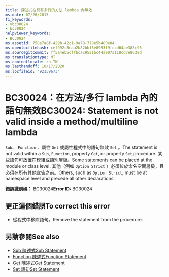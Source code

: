 ```yaml
---
title: 陳述式在具有多行的方法 lambda 內無效
ms.date: 07/20/2015
f1_keywords:
- vbc30024
- bc30024
helpviewer_keywords:
- BC30024
ms.assetid: 758e7a8f-429b-42c1-9a78-778e5b480e04
ms.openlocfilehash: cef992c3eaa2b82bbf5e8993f9fccd64ae388c95
ms.sourcegitcommit: ff5a4eb5cffbcac9521bc44a907a118cd7e8638d
ms.translationtype: MT
ms.contentlocale: zh-TW
ms.lasthandoff: 10/17/2020
ms.locfileid: "92159673"
---
```

# <a name="bc30024-statement-is-not-valid-inside-a-methodmultiline-lambda"></a><span data-ttu-id="22962-102">BC30024：在方法/多行 lambda 內的語句無效</span><span class="sxs-lookup"><span data-stu-id="22962-102">BC30024: Statement is not valid inside a method/multiline lambda</span></span>

<span data-ttu-id="22962-103">`Sub`、 `Function` 、屬性 `Get` 或屬性程式中的語句無效 `Set` 。</span><span class="sxs-lookup"><span data-stu-id="22962-103">The statement is not valid within a `Sub`, `Function`, property `Get`, or property `Set` procedure.</span></span> <span data-ttu-id="22962-104">某些語句可放置在模組或類別層級。</span><span class="sxs-lookup"><span data-stu-id="22962-104">Some statements can be placed at the module or class level.</span></span> <span data-ttu-id="22962-105">其他（例如 `Option Strict` ）必須位於命名空間層級，且必須在所有其他宣告之前。</span><span class="sxs-lookup"><span data-stu-id="22962-105">Others, such as `Option Strict`, must be at namespace level and precede all other declarations.</span></span>

 <span data-ttu-id="22962-106">**錯誤識別碼：** BC30024</span><span class="sxs-lookup"><span data-stu-id="22962-106">**Error ID:** BC30024</span></span>

## <a name="to-correct-this-error"></a><span data-ttu-id="22962-107">更正這個錯誤</span><span class="sxs-lookup"><span data-stu-id="22962-107">To correct this error</span></span>

- <span data-ttu-id="22962-108">從程式中移除語句。</span><span class="sxs-lookup"><span data-stu-id="22962-108">Remove the statement from the procedure.</span></span>

## <a name="see-also"></a><span data-ttu-id="22962-109">另請參閱</span><span class="sxs-lookup"><span data-stu-id="22962-109">See also</span></span>

- [<span data-ttu-id="22962-110">Sub 陳述式</span><span class="sxs-lookup"><span data-stu-id="22962-110">Sub Statement</span></span>](../statements/sub-statement.md)
- [<span data-ttu-id="22962-111">Function 陳述式</span><span class="sxs-lookup"><span data-stu-id="22962-111">Function Statement</span></span>](../statements/function-statement.md)
- [<span data-ttu-id="22962-112">Get 陳述式</span><span class="sxs-lookup"><span data-stu-id="22962-112">Get Statement</span></span>](../statements/get-statement.md)
- [<span data-ttu-id="22962-113">Set 語句</span><span class="sxs-lookup"><span data-stu-id="22962-113">Set Statement</span></span>](../statements/set-statement.md)
